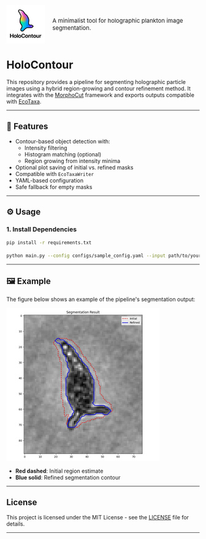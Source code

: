 <div align="left" style="display: flex; align-items: center; gap: 20px;">
  <img src="assets/logo.png" alt="HoloContour Logo" width="100"/><p style="font-size: 15px; margin: 0;">A minimalist tool for holographic plankton image segmentation.</p>
</div>



# HoloContour

This repository provides a pipeline for segmenting holographic particle images using a hybrid region-growing and contour refinement method. It integrates with the [MorphoCut](https://github.com/morphocut/morphocut) framework and exports outputs compatible with [EcoTaxa](https://ecotaxa.obs-vlfr.fr/).

---

## 🚀 Features

- Contour-based object detection with:
  - Intensity filtering
  - Histogram matching (optional)
  - Region growing from intensity minima
- Optional plot saving of initial vs. refined masks
- Compatible with `EcoTaxaWriter`
- YAML-based configuration
- Safe fallback for empty masks

---

## ⚙️ Usage

### 1. Install Dependencies

```bash
pip install -r requirements.txt

python main.py --config configs/sample_config.yaml --input path/to/your/data
```

---

## 🖼 Example

The figure below shows an example of the pipeline's segmentation output:
  
<p align="left">
  <img src="assets/sample.jpg" alt="Segmentation Result" width="400"/>
</p>


- **Red dashed**: Initial region estimate
- **Blue solid**: Refined segmentation contour

---
## License

This project is licensed under the MIT License - see the [LICENSE](LICENSE) file for details.

---

